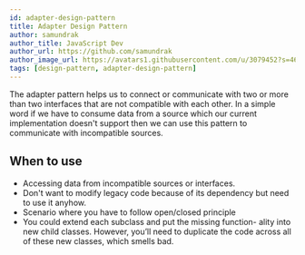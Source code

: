 ```yaml
---
id: adapter-design-pattern
title: Adapter Design Pattern
author: samundrak
author_title: JavaScript Dev
author_url: https://github.com/samundrak
author_image_url: https://avatars1.githubusercontent.com/u/3079452?s=460&u=e5bd48488cb71b665ea5403192c6b8a963644a08&v=4
tags: [design-pattern, adapter-design-pattern]
---
```


The adapter pattern helps us to connect or communicate with two or more than two interfaces that are not compatible with each other.
In a simple word if we have to consume data from a source which our current implementation doesn't support then we can use this
pattern to communicate with incompatible sources.

<!-- truncate -->

## When to use

- Accessing data from incompatible sources or interfaces.
- Don't want to modify legacy code because of its dependency but need to use it anyhow.
- Scenario where you have to follow open/closed principle
- You could extend each subclass and put the missing function-
  ality into new child classes. However, you’ll need to duplicate the code across all of these new classes, which smells bad.
